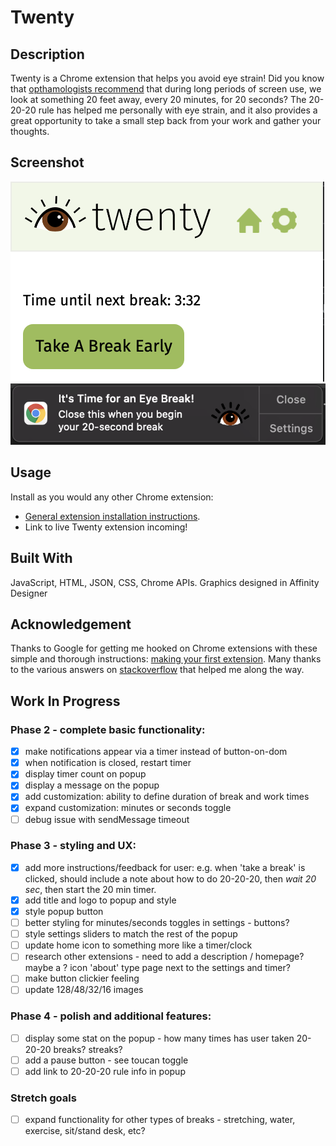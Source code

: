 # Twenty


## Description

Twenty is a Chrome extension that helps you avoid eye strain! Did you know that [opthamologists recommend](https://advancedeyecaremd.net/20-20-20-tipstopreventeyestrain/) that during long periods of screen use, we look at something 20 feet away, every 20 minutes, for 20 seconds? The 20-20-20 rule has helped me personally with eye strain, and it also provides a great opportunity to take a small step back from your work and gather your thoughts. 


## Screenshot
![Screenshot](/images/PopupScreenshot.png) 
![Screenshot](/images/NotificationScreenshot.png) 


## Usage

Install as you would any other Chrome extension:
- [General extension installation instructions](https://support.google.com/chrome_webstore/answer/2664769?hl=en).
- Link to live Twenty extension incoming!

## Built With

JavaScript, HTML, JSON, CSS, Chrome APIs. Graphics designed in Affinity Designer


## Acknowledgement 

Thanks to Google for getting me hooked on Chrome extensions with these simple and thorough instructions: [making your first extension](https://developer.chrome.com/docs/extensions/mv3/getstarted/). Many thanks to the various answers on [stackoverflow](https://stackoverflow.com/) that helped me along the way. 



## Work In Progress

### Phase 2 - complete basic functionality:
- [x] make notifications appear via a timer instead of button-on-dom
- [x] when notification is closed, restart timer
- [x] display timer count on popup
- [x] display a message on the popup
- [x] add customization: ability to define duration of break and work times
- [x] expand customization: minutes or seconds toggle
- [ ] debug issue with sendMessage timeout

### Phase 3 - styling and UX:
- [x] add more instructions/feedback for user: e.g. when 'take a break' is clicked, should include a note about how to do 20-20-20, then *wait 20 sec*, then start the 20 min timer. 
- [x] add title and logo to popup and style
- [x] style popup button
- [ ] better styling for minutes/seconds toggles in settings - buttons?
- [ ] style settings sliders to match the rest of the popup
- [ ] update home icon to something more like a timer/clock
- [ ] research other extensions - need to add a description / homepage? maybe a ? icon 'about' type page next to the settings and timer?
- [ ] make button clickier feeling
- [ ] update 128/48/32/16 images

### Phase 4 - polish and additional features:
- [ ] display some stat on the popup - how many times has user taken 20-20-20 breaks? streaks?
- [ ] add a pause button - see toucan toggle
- [ ] add link to 20-20-20 rule info in popup

### Stretch goals
- [ ] expand functionality for other types of breaks - stretching, water, exercise, sit/stand desk, etc?
